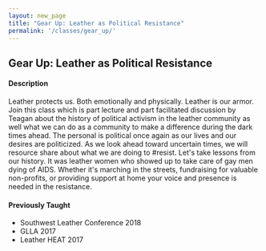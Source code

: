 ```yaml
---
layout: new_page
title: "Gear Up: Leather as Political Resistance"
permalink: '/classes/gear_up/'
---
```


## Gear Up: Leather as Political Resistance

#### Description
Leather protects us. Both emotionally and physically. Leather is our armor.
Join this class which is part lecture and part facilitated discussion by Teagan about
the history of political activism in the leather community as well what we can do
as a community to make a difference during the dark times ahead. The personal is political
once again as our lives and our desires are politicized. As we look ahead toward
uncertain times, we will resource share about what we are doing to #resist. Let's take lessons from
our history. It was leather women who showed up to take care of gay men dying of AIDS. Whether
it's marching in the streets, fundraising for valuable non-profits, or providing support
at home your voice and presence is needed in the resistance.

#### Previously Taught
- Southwest Leather Conference 2018
- GLLA 2017
- Leather HEAT 2017
